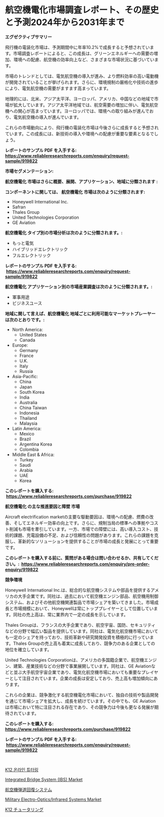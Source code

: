 <p><h1>航空機電化市場調査レポート、その歴史と予測2024年から2031年まで</h1></p><p><strong>エグゼクティブサマリー</strong></p>
<p><p>飛行機の電装化市場は、予測期間中に年率10.2%で成長すると予想されています。市場調査レポートによると、この成長は、グリーンエネルギーへの需要の増加、環境への配慮、航空機の効率向上など、さまざまな市場状況に基づいています。</p><p>市場のトレンドとしては、電気航空機の導入が進み、より燃料効率の高い電動機が開発されていることが挙げられます。さらに、環境規制の厳格化や技術の進歩により、電気航空機の需要がますます高まっています。</p><p>地理的には、北米、アジア太平洋、ヨーロッパ、アメリカ、中国などの地域で市場が拡大しています。アジア太平洋地域では、航空需要の増加に伴い、電気航空機への関心が高まっています。ヨーロッパでは、環境への取り組みが進んでおり、電気航空機の導入が進んでいます。</p><p>これらの市場動向により、飛行機の電装化市場は今後さらに成長すると予想されています。この成長には、新技術の導入や環境への配慮が重要な要素となるでしょう。</p></p>
<p><strong>レポートのサンプル PDF を入手する: <a href="https://www.reliableresearchreports.com/enquiry/request-sample/919822">https://www.reliableresearchreports.com/enquiry/request-sample/919822</a></strong></p>
<p><strong>市場セグメンテーション:</strong></p>
<p><strong> 航空機電化 市場はさらに概要、展開、アプリケーション、地域に分類されます :</strong></p>
<p><strong>コンポーネントに関しては、 航空機電化 市場は次のように分類されます: &nbsp;</strong></p>
<p><ul><li>Honeywell International Inc.</li><li>Safran</li><li>Thales Group</li><li>United Technologies Corporation</li><li>GE Aviation</li></ul></p>
<p><strong> 航空機電化 タイプ別の市場分析は次のように分類されます。:</strong></p>
<p><ul><li>もっと電気</li><li>ハイブリッドエレクトリック</li><li>フルエレクトリック</li></ul></p>
<p><strong>レポートのサンプル PDF を入手する: &nbsp;<a href="https://www.reliableresearchreports.com/enquiry/request-sample/919822">https://www.reliableresearchreports.com/enquiry/request-sample/919822</a></strong></p>
<p><strong> 航空機電化 アプリケーション別の市場産業調査は次のように分類されます。:</strong></p>
<p><ul><li>軍事用途</li><li>ビジネスユース</li></ul></p>
<p><strong>地域に関して言えば、航空機電化 地域ごとに利用可能なマーケットプレーヤーは次のとおりです。:</strong></p>
<p><ul>
    <li>
        North America:
        <ul>
            <li>United States</li>
            <li>Canada</li>
        </ul>
    </li>
    <li>
        Europe:
        <ul>
            <li>Germany</li>
            <li>France</li>
            <li>U.K.</li>
            <li>Italy</li>
            <li>Russia</li>
        </ul>
    </li>
    <li>
        Asia-Pacific:
        <ul>
            <li>China</li>
            <li>Japan</li>
            <li>South Korea</li>
            <li>India</li>
            <li>Australia</li>
            <li>China Taiwan</li>
            <li>Indonesia</li>
            <li>Thailand</li>
            <li>Malaysia</li>
        </ul>
    </li>
    <li>
        Latin America:
        <ul>
            <li>Mexico</li>
            <li>Brazil</li>
            <li>Argentina Korea</li>
            <li>Colombia</li>
        </ul>
    </li>
    <li>
        Middle East & Africa:
        <ul>
            <li>Turkey</li>
            <li>Saudi</li>
            <li>Arabia</li>
            <li>UAE</li>
            <li>Korea</li>
        </ul>
    </li>
    </ul></p>
<p><strong>このレポートを購入する: &nbsp;<a href="https://www.reliableresearchreports.com/purchase/919822">https://www.reliableresearchreports.com/purchase/919822</a></strong></p>
<p><strong>航空機電化 の主な推進要因と障壁 市場</strong></p>
<p><p>Aircraft electrification marketの主要な駆動要因は、環境への配慮、燃費の改善、そしてエネルギー効率の向上です。さらに、規制当局の標準への準拠やコスト削減も市場を牽引しています。一方、市場での障壁には、高い導入コスト、技術的課題、充電設備の不足、および信頼性の問題があります。これらの課題を克服し、革新的なソリューションを提供することが市場の成長と発展にとって重要です。</p></p>
<p><strong>このレポートを購入する前に、質問がある場合は問い合わせるか、共有してください。:&nbsp; <a href="https://www.reliableresearchreports.com/enquiry/pre-order-enquiry/919822">https://www.reliableresearchreports.com/enquiry/pre-order-enquiry/919822</a></strong></p>
<p><strong>競争環境</strong></p>
<p><p>Honeywell International Inc.は、総合的な航空機システムや部品を提供するアメリカの大手企業です。同社は、過去において航空機エンジン部品、航空機用制御システム、およびその他航空機関連製品で市場シェアを築いてきました。市場成長と市場規模において、Honeywellは常にトッププレイヤーとして位置しています。同社の売上高は、常に業界内で一定の成長を示しています。</p><p>Thales Groupは、フランスの大手企業であり、航空宇宙、国防、セキュリティなどの分野で幅広い製品を提供しています。同社は、電気化航空機市場においても一定のシェアを持っており、技術革新や研究開発投資を積極的に行っています。Thales Groupの売上高も着実に成長しており、競争力のある企業としての地位を確立しています。</p><p>United Technologies Corporationは、アメリカの多国籍企業で、航空機エンジン、建築、産業技術などの分野で事業展開しています。同社は、GE Aviationなどと並ぶ大手航空宇宙企業であり、電気化航空機市場においても重要なプレイヤーとして注目されています。企業の成長は安定しており、売上高も増加傾向にあります。</p><p>これらの企業は、競争激化する航空機電化市場において、独自の技術や製品開発を通じて市場シェアを拡大し、成長を続けています。その中でも、GE Aviationは市場において特に注目される存在であり、その競争力は今後も更なる発展が期待されています。</p></p>
<p><strong>このレポートを購入する: &nbsp; <a href="https://www.reliableresearchreports.com/purchase/919822">https://www.reliableresearchreports.com/purchase/919822</a></strong></p>
<p><strong>レポートのサンプル PDF を入手する: &nbsp;<a href="https://www.reliableresearchreports.com/enquiry/request-sample/919822">https://www.reliableresearchreports.com/enquiry/request-sample/919822</a></strong><strong></strong></p>
<p>&nbsp;</p>
<p><p><a href="https://github.com/mpodehpw07370073/Market-Research-Report-List-1/blob/main/7348205182999.md">K12 온라인 튜터링</a></p><p><a href="https://github.com/lataunyatinikmelvin59ilbd0dv/Market-Research-Report-List-1/blob/main/integrated-bridge-system-ibs-market.md">Integrated Bridge System (IBS) Market</a></p><p><a href="https://github.com/ycmtqqhvk3273/Market-Research-Report-List-1/blob/main/9686423183002.md">航空機弾道回復システム</a></p><p><a href="https://github.com/JameTravis/Market-Research-Report-List-3/blob/main/military-electro-opticsinfrared-systems-market.md">Military Electro-Optics/Infrared Systems Market</a></p><p><a href="https://github.com/jkjreqjscoxx7/Market-Research-Report-List-1/blob/main/4063750183003.md">K12 チュータリング</a></p></p>